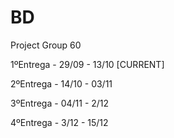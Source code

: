 # BD
Project 
Group 60

1ºEntrega - 29/09 - 13/10  [CURRENT]

2ºEntrega - 14/10 - 03/11

3ºEntrega - 04/11 - 2/12

4ºEntrega - 3/12 - 15/12
